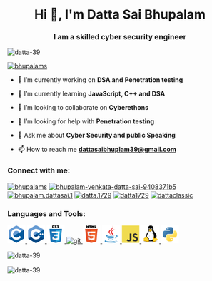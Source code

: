 <h1 align="center">Hi 👋, I'm Datta Sai Bhupalam</h1>
<h3 align="center">I am a skilled cyber security engineer</h3>

<p align="left"> <img src="https://komarev.com/ghpvc/?username=datta-39&label=Profile%20views&color=0e75b6&style=flat" alt="datta-39" /> </p>

<p align="left"> <a href="https://twitter.com/bhupalams" target="blank"><img src="https://img.shields.io/twitter/follow/bhupalams?logo=twitter&style=for-the-badge" alt="bhupalams" /></a> </p>

- 🔭 I’m currently working on **DSA and Penetration testing**

- 🌱 I’m currently learning **JavaScript, C++ and DSA**

- 👯 I’m looking to collaborate on **Cyberethons**

- 🤝 I’m looking for help with **Penetration testing**

- 💬 Ask me about **Cyber Security and public Speaking**

- 📫 How to reach me **dattasaibhuplam39@gmail.com**

<h3 align="left">Connect with me:</h3>
<p align="left">
<a href="https://twitter.com/bhupalams" target="blank"><img align="center" src="https://raw.githubusercontent.com/rahuldkjain/github-profile-readme-generator/master/src/images/icons/Social/twitter.svg" alt="bhupalams" height="30" width="40" /></a>
<a href="https://linkedin.com/in/bhupalam-venkata-datta-sai-9408371b5" target="blank"><img align="center" src="https://raw.githubusercontent.com/rahuldkjain/github-profile-readme-generator/master/src/images/icons/Social/linked-in-alt.svg" alt="bhupalam-venkata-datta-sai-9408371b5" height="30" width="40" /></a>
<a href="https://fb.com/bhupalam.dattasai.1" target="blank"><img align="center" src="https://raw.githubusercontent.com/rahuldkjain/github-profile-readme-generator/master/src/images/icons/Social/facebook.svg" alt="bhupalam.dattasai.1" height="30" width="40" /></a>
<a href="https://instagram.com/datta.1729" target="blank"><img align="center" src="https://raw.githubusercontent.com/rahuldkjain/github-profile-readme-generator/master/src/images/icons/Social/instagram.svg" alt="datta.1729" height="30" width="40" /></a>
<a href="https://www.codechef.com/users/datta1729" target="blank"><img align="center" src="https://cdn.jsdelivr.net/npm/simple-icons@3.1.0/icons/codechef.svg" alt="datta1729" height="30" width="40" /></a>
<a href="https://discord.gg/dattaclassic" target="blank"><img align="center" src="https://raw.githubusercontent.com/rahuldkjain/github-profile-readme-generator/master/src/images/icons/Social/discord.svg" alt="dattaclassic" height="30" width="40" /></a>
</p>

<h3 align="left">Languages and Tools:</h3>
<p align="left"> <a href="https://www.cprogramming.com/" target="_blank" rel="noreferrer"> <img src="https://raw.githubusercontent.com/devicons/devicon/master/icons/c/c-original.svg" alt="c" width="40" height="40"/> </a> <a href="https://www.w3schools.com/cpp/" target="_blank" rel="noreferrer"> <img src="https://raw.githubusercontent.com/devicons/devicon/master/icons/cplusplus/cplusplus-original.svg" alt="cplusplus" width="40" height="40"/> </a> <a href="https://www.w3schools.com/css/" target="_blank" rel="noreferrer"> <img src="https://raw.githubusercontent.com/devicons/devicon/master/icons/css3/css3-original-wordmark.svg" alt="css3" width="40" height="40"/> </a> <a href="https://git-scm.com/" target="_blank" rel="noreferrer"> <img src="https://www.vectorlogo.zone/logos/git-scm/git-scm-icon.svg" alt="git" width="40" height="40"/> </a> <a href="https://www.w3.org/html/" target="_blank" rel="noreferrer"> <img src="https://raw.githubusercontent.com/devicons/devicon/master/icons/html5/html5-original-wordmark.svg" alt="html5" width="40" height="40"/> </a> <a href="https://www.java.com" target="_blank" rel="noreferrer"> <img src="https://raw.githubusercontent.com/devicons/devicon/master/icons/java/java-original.svg" alt="java" width="40" height="40"/> </a> <a href="https://developer.mozilla.org/en-US/docs/Web/JavaScript" target="_blank" rel="noreferrer"> <img src="https://raw.githubusercontent.com/devicons/devicon/master/icons/javascript/javascript-original.svg" alt="javascript" width="40" height="40"/> </a> <a href="https://www.linux.org/" target="_blank" rel="noreferrer"> <img src="https://raw.githubusercontent.com/devicons/devicon/master/icons/linux/linux-original.svg" alt="linux" width="40" height="40"/> </a> <a href="https://www.python.org" target="_blank" rel="noreferrer"> <img src="https://raw.githubusercontent.com/devicons/devicon/master/icons/python/python-original.svg" alt="python" width="40" height="40"/> </a> </p>

<p><img align="center" src="https://github-readme-stats.vercel.app/api/top-langs?username=datta-39&show_icons=true&locale=en&layout=compact" alt="datta-39" /></p>

<p><img align="center" src="https://github-readme-streak-stats.herokuapp.com/?user=datta-39&" alt="datta-39" /></p>
